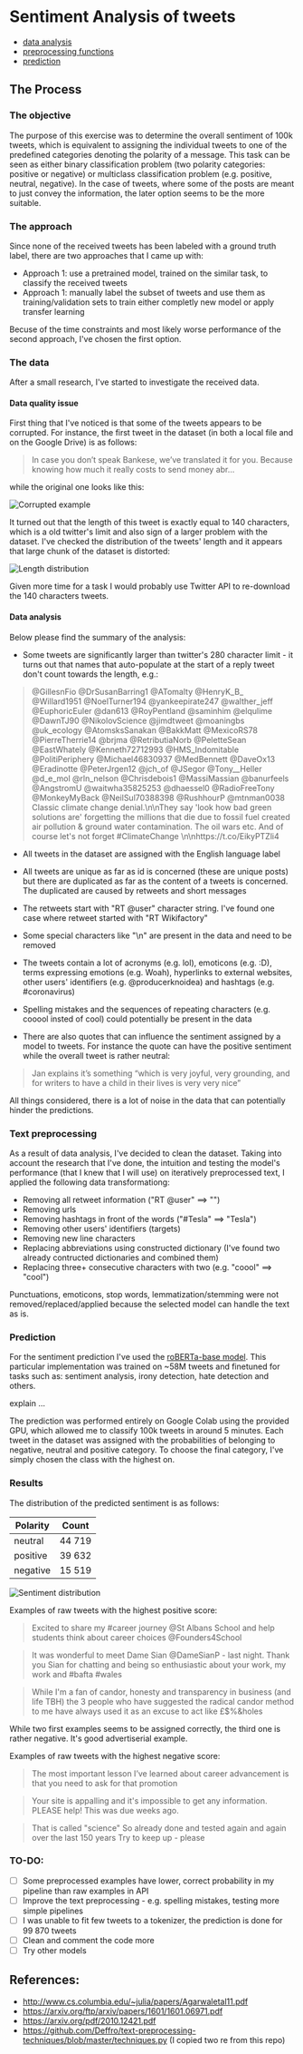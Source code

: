# Sentiment Analysis of tweets

* [data analysis](analysis.ipynb) 
* [preprocessing functions](./src/preprocessing.py)
* [prediction](prediction.ipynb)

## The Process

### The objective

The purpose of this exercise was to determine the overall sentiment of 100k tweets, which is equivalent to assigning the individual tweets to one of the predefined categories denoting the polarity of a message. This task can be seen as either binary classification problem (two polarity categories: positive or negative) or multiclass classification problem (e.g. positive, neutral, negative). In the case of tweets, where some of the posts are meant to just convey the information, the later option seems to be the more suitable.

### The approach

Since none of the received tweets has been labeled with a ground truth label, there are two approaches that I came up with:
* Approach 1: use a pretrained model, trained on the similar task, to classify the received tweets
* Approach 1: manually label the subset of tweets and use them as training/validation sets to train either completly new model or apply transfer learning 

Becuse of the time constraints and most likely worse performance of the second approach, I've chosen the first option.

### The data

After a small research, I've started to investigate the received data.

#### Data quality issue

First thing that I've noticed is that some of the tweets appears to be corrupted. For instance, the first tweet in the dataset (in both a local file and on the Google Drive) is as follows:

> In case you don’t speak Bankese, we’ve translated it for you.
> Because knowing how much it really costs to send money abr…

while the original one looks like this:

![Corrupted example](/img/corrupted.png)

It turned out that the length of this tweet is exactly equal to 140 characters, which is a old twitter's limit and also sign of a larger problem with the dataset. I've checked the distribution of the tweets' length and it appears that large chunk of the dataset is distorted:

![Length distribution](/img/length-dist.png)

Given more time for a task I would probably use Twitter API to re-download the 140 characters tweets.

#### Data analysis

Below please find the summary of the analysis:

* Some tweets are significantly larger than twitter's 280 character limit - it turns out that names that auto-populate at the start of a reply tweet don't count towards the length, e.g.:
>@GillesnFio @DrSusanBarring1 @ATomalty @HenryK_B_ @Willard1951 @NoelTurner194 @yankeepirate247 @walther_jeff @EuphoricEuler @dan613 @RoyPentland @saminhim @elqulime @DawnTJ90 @NikolovScience @jimdtweet @moaningbs @uk_ecology @AtomsksSanakan @BakkMatt @MexicoRS78 @PierreTherrie14 @brjma @RetributiaNorb @PeletteSean @EastWhately @Kenneth72712993 @HMS_Indomitable @PolitiPeriphery @Michael46830937 @MedBennett @DaveOx13 @Eradinotte @PeterJrgen12 @jch_of @JSegor @Tony__Heller @d_e_mol @rln_nelson @Chrisdebois1 @MassiMassian @banurfeels @AngstromU @waitwha35825253 @dhaessel0 @RadioFreeTony @MonkeyMyBack @NeilSul70388398 @RushhourP @mtnman0038 Classic climate change denial.\n\nThey say 'look how bad green solutions are' forgetting the millions that die due to fossil fuel created air pollution &amp; ground water contamination. The oil wars etc. And of course let's not forget #ClimateChange \n\nhttps://t.co/EikyPTZli4

* All tweets in the dataset are assigned with the English language label
* All tweets are unique as far as id is concerned (these are unique posts) but there are duplicated as far as the content of a tweets is concerned. The duplicated are caused by retweets and short messages

* The retweets start with "RT @user" character string. I've found one case where retweet started with "RT Wikifactory"
* Some special characters like "\n" are present in the data and need to be removed
* The tweets contain a lot of acronyms (e.g. lol), emoticons (e.g. :D), terms expressing emotions (e.g. Woah), hyperlinks to external websites, other users' identifiers (e.g. @producerknoidea) and hashtags (e.g. #coronavirus)
* Spelling mistakes and the sequences of repeating characters (e.g. cooool insted of cool) could potentially be present in the data
* There are also quotes that can influence the sentiment assigned by a model to tweets. For instance the quote can have the positive sentiment while the overall tweet is rather neutral:
>Jan explains it’s something “which is very joyful, very grounding, and for writers to have a child in their lives is very very nice”

All things considered, there is a lot of noise in the data that can potentially hinder the predictions.

### Text preprocessing

As a result of data analysis, I've decided to clean the dataset. Taking into account the research that I've done, the intuition and testing the model's performance (that I knew that I will use) on iteratively preprocessed text, I applied the following data transformationg:

* Removing all retweet information ("RT @user" ==> "")
* Removing urls
* Removing hashtags in front of the words ("#Tesla" ==> "Tesla")
* Removing other users' identifiers (targets)
* Removing new line characters
* Replacing abbreviations using constructed dictionary (I've found two already contructed dictionaries and combined them)
* Replacing three+ consecutive characters with two (e.g. "coool" ==> "cool")

Punctuations, emoticons, stop words, lemmatization/stemming were not removed/replaced/applied because the selected model can handle the text as is.

### Prediction

For the sentiment prediction I've used the [roBERTa-base model](https://huggingface.co/cardiffnlp/twitter-roberta-base-sentiment). This particular implementation was trained on  ~58M tweets and finetuned for tasks such as: sentiment analysis, irony detection, hate detection and others.

explain ...

The prediction was performed entirely on Google Colab using the provided GPU, which allowed me to classify 100k tweets in around 5 minutes. Each tweet in the dataset was assigned with the probabilities of belonging to negative, neutral and positive category. To choose the final category, I've simply chosen the class with the highest on. 

### Results

The distribution of the predicted sentiment is as follows:

| Polarity      | Count         |
| ------------- |:-------------:|
| neutral       | 44 719        |
| positive      | 39 632        |
| negative      | 15 519        |

![Sentiment distribution](/img/sentiment.png)

Examples of raw tweets with the highest positive score:

> Excited to share my #career journey @St Albans School and help students think about career choices @Founders4School

> It was wonderful to meet Dame Sian @DameSianP - last night. Thank you Sian for chatting and being so enthusiastic about your work, my work and #bafta #wales

> While I'm a fan of candor, honesty and transparency in business (and life TBH) the 3 people who have suggested the radical candor method to me have always used it as an excuse to act like £$%&holes

While two first examples seems to be assigned correctly, the third one is rather negative. It's good advertiserial example.

Examples of raw tweets with the highest negative score:

> The most important lesson I’ve learned about career advancement is that you need to ask for that promotion

> Your site is appalling and it's impossible to get any information. PLEASE help! This was due weeks ago.

> That is called "science"
> So already done and tested again and again over the last 150 years
> Try to keep up - please

### TO-DO:

- [ ] Some preprocessed examples have lower, correct probability in my pipeline than raw examples in API
- [ ] Improve the text preprocessing - e.g. spelling mistakes, testing more simple pipelines
- [ ] I was unable to fit few tweets to a tokenizer, the prediction is done for 99 870 tweets 
- [ ] Clean and comment the code more 
- [ ] Try other models 

## References:

* http://www.cs.columbia.edu/~julia/papers/Agarwaletal11.pdf
* https://arxiv.org/ftp/arxiv/papers/1601/1601.06971.pdf
* https://arxiv.org/pdf/2010.12421.pdf
* https://github.com/Deffro/text-preprocessing-techniques/blob/master/techniques.py (I copied two re from this repo)
